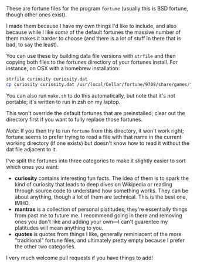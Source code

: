 These are fortune files for the program `fortune` (usually this is BSD fortune,
though other ones exist).

I made them because I have my own things I'd like to include, and also because
while I like *some* of the default fortunes the massive number of them makes it
harder to choose (and there is a lot of stuff in there that is bad, to say the
least).

You can use these by building data file versions with `strfile` and then copying
both files to the fortunes directiory of your fortunes install. For instance, on
OSX with a homebrew installation:
```bash
strfile curiosity curiosity.dat
cp curiosity curiosity.dat /usr/local/Cellar/fortune/9708/share/games/fortunes/
```

You can also run `make.sh` to do this automatically, but note that it's not
portable; it's written to run in zsh on my laptop.

This won't override the default fortunes that are preinstalled; clear out the
directory first if you want to fully replace those fortunes.

*Note:* If you then try to run `fortune` from this directory, it won't work
right; fortune seems to prefer trying to read a file with that name in the
current working directory (if one exists) but doesn't know how to read it
without the dat file adjacent to it.

I've split the fortunes into three categories to make it slightly easier to sort
which ones you want:
* **curiosity** contains interesting fun facts. The idea of them is to spark the
  kind of curiosity that leads to deep dives on Wikipedia or reading through
  source code to understand how something works. They can be about anything,
  though a lot of them are technical. This is the best one, IMHO.
* **mantras** is a collection of personal platitudes; they're essentially things
  from past me to future me. I recommend going in there and removing ones you
  don't like and adding your own—I can't guarentee my platitudes will mean
  anything to you.
* **quotes** is quotes from things I like, generally reminiscent of the more
  "traditional" fortune files, and ultimately pretty empty because I prefer the
  other two categories.

I very much welcome pull requests if you have things to add!
